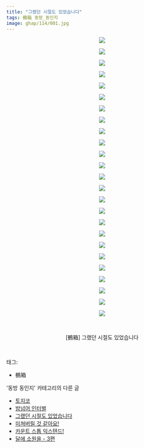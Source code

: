 ```yaml
---
title: "그랬던 시절도 있었습니다"
tags: 鵺箱 동방_동인지
image: ghap/114/001.jpg
---
```

<div class="article">
<p style="text-align: center; clear: none; float: none;"><img src="{{ site.nasurl }}/ghap/114/001.jpg"/></p>
<p style="text-align: center; clear: none; float: none;"><img src="{{ site.nasurl }}/ghap/114/002.jpg"/></p>
<p style="text-align: center; clear: none; float: none;"><img src="{{ site.nasurl }}/ghap/114/003.jpg"/></p>
<p style="text-align: center; clear: none; float: none;"><img src="{{ site.nasurl }}/ghap/114/004.jpg"/></p>
<p style="text-align: center; clear: none; float: none;"><img src="{{ site.nasurl }}/ghap/114/005.jpg"/></p>
<p style="text-align: center; clear: none; float: none;"><img src="{{ site.nasurl }}/ghap/114/006.jpg"/></p>
<p style="text-align: center; clear: none; float: none;"><img src="{{ site.nasurl }}/ghap/114/007.jpg"/></p>
<p style="text-align: center; clear: none; float: none;"><img src="{{ site.nasurl }}/ghap/114/008.jpg"/></p>
<p style="text-align: center; clear: none; float: none;"><img src="{{ site.nasurl }}/ghap/114/009.jpg"/></p>
<p style="text-align: center; clear: none; float: none;"><img src="{{ site.nasurl }}/ghap/114/010.jpg"/></p>
<p style="text-align: center; clear: none; float: none;"><img src="{{ site.nasurl }}/ghap/114/011.jpg"/></p>
<p style="text-align: center; clear: none; float: none;"><img src="{{ site.nasurl }}/ghap/114/012.jpg"/></p>
<p style="text-align: center; clear: none; float: none;"><img src="{{ site.nasurl }}/ghap/114/013.jpg"/></p>
<p style="text-align: center; clear: none; float: none;"><img src="{{ site.nasurl }}/ghap/114/014.jpg"/></p>
<p style="text-align: center; clear: none; float: none;"><img src="{{ site.nasurl }}/ghap/114/015.jpg"/></p>
<p style="text-align: center; clear: none; float: none;"><img src="{{ site.nasurl }}/ghap/114/016.jpg"/></p>
<p style="text-align: center; clear: none; float: none;"><img src="{{ site.nasurl }}/ghap/114/017.jpg"/></p>
<p style="text-align: center; clear: none; float: none;"><img src="{{ site.nasurl }}/ghap/114/018.jpg"/></p>
<p style="text-align: center; clear: none; float: none;"><img src="{{ site.nasurl }}/ghap/114/019.jpg"/></p>
<p style="text-align: center; clear: none; float: none;"><img src="{{ site.nasurl }}/ghap/114/020.jpg"/></p>
<p style="text-align: center; clear: none; float: none;"><img src="{{ site.nasurl }}/ghap/114/021.jpg"/></p>
<p style="text-align: center; clear: none; float: none;"><img src="{{ site.nasurl }}/ghap/114/022.jpg"/></p>
<p style="text-align: center; clear: none; float: none;"><img src="{{ site.nasurl }}/ghap/114/023.jpg"/></p>
<p style="text-align: center; clear: none; float: none;"><img src="{{ site.nasurl }}/ghap/114/024.jpg"/></p>
<p style="text-align: center; clear: none; float: none;"><img src="{{ site.nasurl }}/ghap/114/025.jpg"/></p>
<p style="text-align: center; clear: none; float: none;"><br/></p>
<p style="text-align: center; clear: none; float: none;">[鵺箱] 그랬던 시절도 있었습니다</p>
<p><br/></p>
</div><div class="tagTrail">
<p>태그: </p>
<ul>
<li>鵺箱</li>
</ul>
</div><div class="another">
<p>'동방 동인지' 카테고리의 다른 글</p>
<ul>
<li><a href="/2016-06-18-ghap_116">토지코</a></li>
<li><a href="/2016-06-18-ghap_115">밤넘어 인터벌</a></li>
<li><a href="/2016-06-18-ghap_114">그랬던 시절도 있었습니다</a></li>
<li><a href="/2016-06-18-ghap_113">미쳐버릴 것 같아요!</a></li>
<li><a href="/2016-06-18-ghap_112">카운트 스톱 익스텐드!</a></li>
<li><a href="/2016-06-18-ghap_111">달에 소원을 - 3편</a></li>
</ul>
</div><div class="cb_module cb_fluid">
<div class="cb_wrt cb_profile">
</div><!-- commentList close -->
</div>
<br/>
<p id="refer"></p>
<br/>

